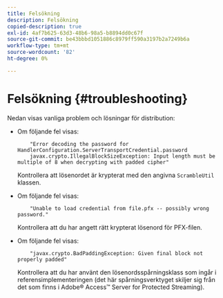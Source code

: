 ```yaml
---
title: Felsökning
description: Felsökning
copied-description: true
exl-id: 4af7b625-63d3-48b6-98a5-b8894dd0c67f
source-git-commit: be43bbbd1051886c8979ff590a3197b2a7249b6a
workflow-type: tm+mt
source-wordcount: '82'
ht-degree: 0%

---
```


# Felsökning {#troubleshooting}

Nedan visas vanliga problem och lösningar för distribution:

* Om följande fel visas:

   ```
       "Error decoding the password for HandlerConfiguration.ServerTransportCredential.password  
       javax.crypto.IllegalBlockSizeException: Input length must be multiple of 8 when decrypting with padded cipher"
   ```

   Kontrollera att lösenordet är krypterat med den angivna `ScrambleUtil` klassen.

* Om följande fel visas:

   ```
       "Unable to load credential from file.pfx -- possibly wrong password."
   ```

   Kontrollera att du har angett rätt krypterat lösenord för PFX-filen.

* Om följande fel visas:

   ```
       "javax.crypto.BadPaddingException: Given final block not properly padded"
   ```

   Kontrollera att du har använt den lösenordsspårningsklass som ingår i referensimplementeringen (det här spårningsverktyget skiljer sig från det som finns i Adobe® Access™ Server for Protected Streaming).
